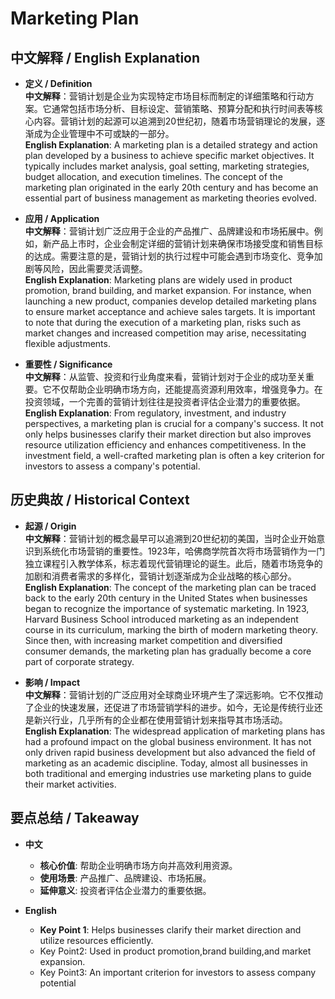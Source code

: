 # Marketing Plan

## 中文解释 / English Explanation

* **定义 / Definition**  
  **中文解释**：营销计划是企业为实现特定市场目标而制定的详细策略和行动方案。它通常包括市场分析、目标设定、营销策略、预算分配和执行时间表等核心内容。营销计划的起源可以追溯到20世纪初，随着市场营销理论的发展，逐渐成为企业管理中不可或缺的一部分。  
  **English Explanation**: A marketing plan is a detailed strategy and action plan developed by a business to achieve specific market objectives. It typically includes market analysis, goal setting, marketing strategies, budget allocation, and execution timelines. The concept of the marketing plan originated in the early 20th century and has become an essential part of business management as marketing theories evolved.

* **应用 / Application**  
  **中文解释**：营销计划广泛应用于企业的产品推广、品牌建设和市场拓展中。例如，新产品上市时，企业会制定详细的营销计划来确保市场接受度和销售目标的达成。需要注意的是，营销计划的执行过程中可能会遇到市场变化、竞争加剧等风险，因此需要灵活调整。  
  **English Explanation**: Marketing plans are widely used in product promotion, brand building, and market expansion. For instance, when launching a new product, companies develop detailed marketing plans to ensure market acceptance and achieve sales targets. It is important to note that during the execution of a marketing plan, risks such as market changes and increased competition may arise, necessitating flexible adjustments.

* **重要性 / Significance**  
  **中文解释**：从监管、投资和行业角度来看，营销计划对于企业的成功至关重要。它不仅帮助企业明确市场方向，还能提高资源利用效率，增强竞争力。在投资领域，一个完善的营销计划往往是投资者评估企业潜力的重要依据。  
  **English Explanation**: From regulatory, investment, and industry perspectives, a marketing plan is crucial for a company's success. It not only helps businesses clarify their market direction but also improves resource utilization efficiency and enhances competitiveness. In the investment field, a well-crafted marketing plan is often a key criterion for investors to assess a company's potential.

## 历史典故 / Historical Context

* **起源 / Origin**  
  **中文解释**：营销计划的概念最早可以追溯到20世纪初的美国，当时企业开始意识到系统化市场营销的重要性。1923年，哈佛商学院首次将市场营销作为一门独立课程引入教学体系，标志着现代营销理论的诞生。此后，随着市场竞争的加剧和消费者需求的多样化，营销计划逐渐成为企业战略的核心部分。  
  **English Explanation**: The concept of the marketing plan can be traced back to the early 20th century in the United States when businesses began to recognize the importance of systematic marketing. In 1923, Harvard Business School introduced marketing as an independent course in its curriculum, marking the birth of modern marketing theory. Since then, with increasing market competition and diversified consumer demands, the marketing plan has gradually become a core part of corporate strategy.

* **影响 / Impact**  
  **中文解释**：营销计划的广泛应用对全球商业环境产生了深远影响。它不仅推动了企业的快速发展，还促进了市场营销学科的进步。如今，无论是传统行业还是新兴行业，几乎所有的企业都在使用营销计划来指导其市场活动。  
  **English Explanation**: The widespread application of marketing plans has had a profound impact on the global business environment. It has not only driven rapid business development but also advanced the field of marketing as an academic discipline. Today, almost all businesses in both traditional and emerging industries use marketing plans to guide their market activities.

## 要点总结 / Takeaway

* **中文**  
  - **核心价值**: 帮助企业明确市场方向并高效利用资源。
  - **使用场景**: 产品推广、品牌建设、市场拓展。
  - **延伸意义**: 投资者评估企业潜力的重要依据。

* **English**  
  - **Key Point 1**: Helps businesses clarify their market direction and utilize resources efficiently.
   - Key Point2: Used in product promotion,brand building,and market expansion.
   - Key Point3: An important criterion for investors to assess company potential